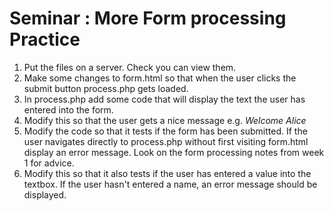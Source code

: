 # Seminar : More Form processing Practice

1. Put the files on a server. Check you can view them.
2. Make some changes to form.html so that when the user clicks the submit button process.php gets loaded. 
3. In process.php add some code that will display the text the user has entered into the form.
4. Modify this so that the user gets a nice message e.g. *Welcome Alice*
5. Modify the code so that it tests if the form has been submitted. If the user navigates directly to process.php without first visiting form.html display an error message. Look on the form processing notes from week 1 for advice.
6. Modify this so that it also tests if the user has entered a value into the textbox.  If the user hasn't entered a name, an error message should be displayed. 